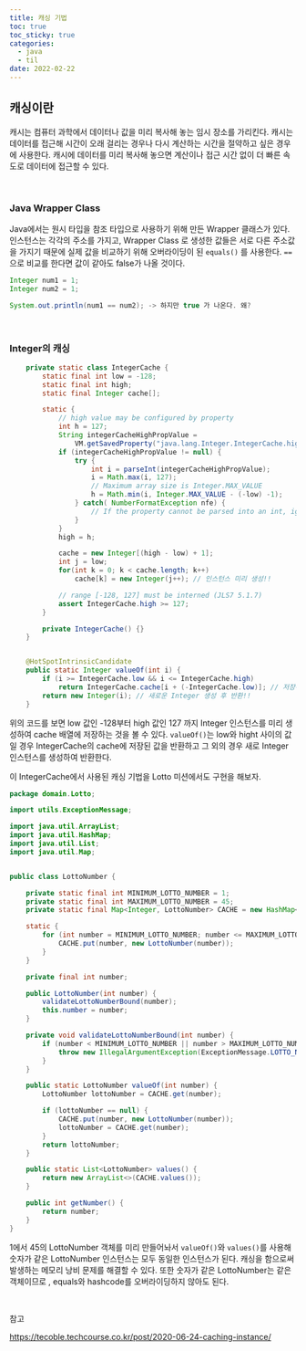 ```yaml
---
title: 캐싱 기법
toc: true
toc_sticky: true
categories:
  - java
  - til
date: 2022-02-22
---
```


## 캐싱이란

캐시는 컴퓨터 과학에서 데이터나 값을 미리 복사해 놓는 임시 장소를 가리킨다.
캐시는 데이터를 접근해 시간이 오래 걸리는 경우나 다시 계산하는 시간을 절약하고 싶은 경우에 사용한다.
캐시에 데이터를 미리 복사해 놓으면 계산이나 접근 시간 없이 더 빠른 속도로 데이터에 접근할 수 있다.

<br/>

### Java Wrapper Class

Java에서는 원시 타입을 참조 타입으로 사용하기 위해 만든 Wrapper 클래스가 있다.
인스턴스는 각각의 주소를 가지고, Wrapper Class 로 생성한 값들은 서로 다른 주소값을 가지기 때문에 실제 값을 비교하기 위해 오버라이딩이 된 `equals()` 를 사용한다. `==`으로 비교를 한다면 값이 같아도 false가 나올 것이다.

```java
Integer num1 = 1;
Integer num2 = 1;

System.out.println(num1 == num2); -> 하지만 true 가 나온다. 왜?
```

<br/>

### Integer의 캐싱

```java
    private static class IntegerCache {
        static final int low = -128;
        static final int high;
        static final Integer cache[];

        static {
            // high value may be configured by property
            int h = 127;
            String integerCacheHighPropValue =
                VM.getSavedProperty("java.lang.Integer.IntegerCache.high");
            if (integerCacheHighPropValue != null) {
                try {
                    int i = parseInt(integerCacheHighPropValue);
                    i = Math.max(i, 127);
                    // Maximum array size is Integer.MAX_VALUE
                    h = Math.min(i, Integer.MAX_VALUE - (-low) -1);
                } catch( NumberFormatException nfe) {
                    // If the property cannot be parsed into an int, ignore it.
                }
            }
            high = h;

            cache = new Integer[(high - low) + 1];
            int j = low;
            for(int k = 0; k < cache.length; k++)
                cache[k] = new Integer(j++); // 인스턴스 미리 생성!!

            // range [-128, 127] must be interned (JLS7 5.1.7)
            assert IntegerCache.high >= 127;
        }

        private IntegerCache() {}
    }


    @HotSpotIntrinsicCandidate
    public static Integer valueOf(int i) {
        if (i >= IntegerCache.low && i <= IntegerCache.high)
            return IntegerCache.cache[i + (-IntegerCache.low)]; // 저장된 값 반환!!
        return new Integer(i); // 새로운 Integer 생성 후 반환!!
    }
```

위의 코드를 보면 low 값인 -128부터 high 값인 127 까지 Integer 인스턴스를 미리 생성하여 cache 배열에 저장하는 것을 볼 수 있다.
`valueOf()`는 low와  hight 사이의 값일 경우 IntegerCache의 cache에 저장된 값을 반환하고 그 외의 경우 새로 Integer 인스턴스를 생성하여 반환한다.

이 IntegerCache에서 사용된 캐싱 기법을 Lotto 미션에서도 구현을 해보자.

```java
package domain.Lotto;

import utils.ExceptionMessage;

import java.util.ArrayList;
import java.util.HashMap;
import java.util.List;
import java.util.Map;


public class LottoNumber {

    private static final int MINIMUM_LOTTO_NUMBER = 1;
    private static final int MAXIMUM_LOTTO_NUMBER = 45;
    private static final Map<Integer, LottoNumber> CACHE = new HashMap<>();

    static {
        for (int number = MINIMUM_LOTTO_NUMBER; number <= MAXIMUM_LOTTO_NUMBER; number++) {
            CACHE.put(number, new LottoNumber(number));
        }
    }

    private final int number;

    public LottoNumber(int number) {
        validateLottoNumberBound(number);
        this.number = number;
    }

    private void validateLottoNumberBound(int number) {
        if (number < MINIMUM_LOTTO_NUMBER || number > MAXIMUM_LOTTO_NUMBER) {
            throw new IllegalArgumentException(ExceptionMessage.LOTTO_NUMBER_OUT_OF_BOUND);
        }
    }

    public static LottoNumber valueOf(int number) {
        LottoNumber lottoNumber = CACHE.get(number);

        if (lottoNumber == null) {
            CACHE.put(number, new LottoNumber(number));
            lottoNumber = CACHE.get(number);
        }
        return lottoNumber;
    }

    public static List<LottoNumber> values() {
        return new ArrayList<>(CACHE.values());
    }

    public int getNumber() {
        return number;
    }
}
```

1에서 45의 LottoNumber 객체를 미리 만들어놔서 `valueOf()`와 `values()`를 사용해 숫자가 같은 LottoNumber 인스턴스는 모두 동일한 인스턴스가 된다.
캐싱을 함으로써 발생하는 메모리 낭비 문제를 해결할 수 있다. 
또한 숫자가 같은 LottoNumber는 같은 객체이므로 , equals와 hashcode를 오버라이딩하지 않아도 된다.

<br/>

참고<br/>

<https://tecoble.techcourse.co.kr/post/2020-06-24-caching-instance/>